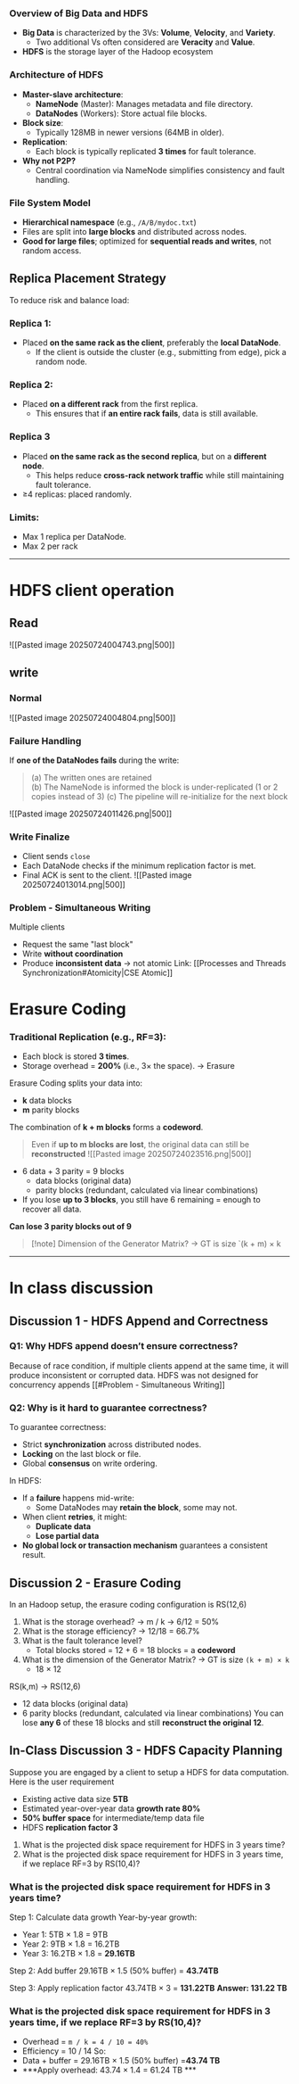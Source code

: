 ### **Overview of Big Data and HDFS**
- **Big Data** is characterized by the 3Vs: **Volume**, **Velocity**, and **Variety**. 
	- Two additional Vs often considered are **Veracity** and **Value**.
- **HDFS** is the storage layer of the Hadoop ecosystem

### **Architecture of HDFS**
- **Master-slave architecture**:
    - **NameNode** (Master): Manages metadata and file directory.
    - **DataNodes** (Workers): Store actual file blocks.
- **Block size**:
    - Typically 128MB in newer versions (64MB in older).
- **Replication**:
    - Each block is typically replicated **3 times** for fault tolerance.
- **Why not P2P?**
    - Central coordination via NameNode simplifies consistency and fault handling.

### **File System Model**
- **Hierarchical namespace** (e.g., `/A/B/mydoc.txt`)
- Files are split into **large blocks** and distributed across nodes.
- **Good for large files**; optimized for **sequential reads and writes**, not random access.

## **Replica Placement Strategy**
To reduce risk and balance load:
### Replica 1:
- Placed **on the same rack as the client**, preferably the **local DataNode**.
    - If the client is outside the cluster (e.g., submitting from edge), pick a random node.
### Replica 2:
- Placed **on a different rack** from the first replica.
    - This ensures that if **an entire rack fails**, data is still available.
### Replica 3
- Placed **on the same rack as the second replica**, but on a **different node**.
    - This helps reduce **cross-rack network traffic** while still maintaining fault tolerance.
- ≥4 replicas: placed randomly.
### Limits:
- Max 1 replica per DataNode.
- Max 2 per rack
---
# HDFS client operation

## Read
![[Pasted image 20250724004743.png|500]]
## write

### Normal
![[Pasted image 20250724004804.png|500]]
### Failure Handling
If **one of the DataNodes fails** during the write:
> (a) The written ones are retained  
> (b) The NameNode is informed the block is under-replicated (1 or 2 copies instead of 3) 
> (c) The pipeline will re-initialize for the next block

![[Pasted image 20250724011426.png|500]]
### Write Finalize
- Client sends `close`
- Each DataNode checks if the minimum replication factor is met.
- Final ACK is sent to the client.
![[Pasted image 20250724013014.png|500]]
### Problem - Simultaneous Writing
Multiple clients
- Request the same "last block"
- Write **without coordination**
- Produce **inconsistent data**
-> not atomic 
Link: [[Processes and Threads Synchronization#Atomicity|CSE Atomic]]
# Erasure Coding

### Traditional Replication (e.g., RF=3):
- Each block is stored **3 times**.
- Storage overhead = **200%** (i.e., 3× the space).
-> Erasure

Erasure Coding splits your data into:
- **k** data blocks
- **m** parity blocks

The combination of **k + m blocks** forms a **codeword**.
> Even if **up to m blocks are lost**, the original data can still be **reconstructed**
![[Pasted image 20250724023516.png|500]]
- 6 data + 3 parity = 9 blocks 
	- data blocks (original data)
	- parity blocks (redundant, calculated via linear combinations)
- If you lose **up to 3 blocks**, you still have 6 remaining = enough to recover all data.

**Can lose 3 parity blocks out of 9**

>[!note] Dimension of the Generator Matrix? -> GT is size `(k + m) × k

---
# In class discussion

## Discussion 1 - HDFS Append and Correctness

### Q1: Why HDFS append doesn’t ensure correctness?
Because of race condition, if multiple clients append at the same time, it will produce inconsistent or corrupted data. HDFS was not designed for concurrency appends
[[#Problem - Simultaneous Writing]]
### Q2: Why is it hard to guarantee correctness?
To guarantee correctness:
- Strict **synchronization** across distributed nodes.
- **Locking** on the last block or file.
- Global **consensus** on write ordering.

In HDFS:
- If a **failure** happens mid-write:
    - Some DataNodes may **retain the block**, some may not.
- When client **retries**, it might:    
    - **Duplicate data**
    - **Lose partial data**
- **No global lock or transaction mechanism** guarantees a consistent result.

## Discussion 2 - Erasure Coding
In an Hadoop setup, the erasure coding configuration is RS(12,6)
1. What is the storage overhead? -> m / k -> 6/12 = 50%
2. What is the storage efficiency? -> 12/18 = 66.7%
3. What is the fault tolerance level? 
	- Total blocks stored = 12 + 6 = 18 blocks = a **codeword**
4. What is the dimension of the Generator Matrix? -> GT is size `(k + m) × k`
	- 18 × 12

RS(k,m) -> RS(12,6)
- 12 data blocks (original data)
- 6 parity blocks (redundant, calculated via linear combinations)
You can lose **any 6** of these 18 blocks and still **reconstruct the original 12**.

## In-Class Discussion 3 - HDFS Capacity Planning
Suppose you are engaged by a client to setup a HDFS for data
computation. Here is the user requirement
- Existing active data size **5TB**
- Estimated year-over-year data **growth rate 80%**
- **50% buffer space** for intermediate/temp data file
- HDFS **replication factor 3**
1. What is the projected disk space requirement for HDFS in 3 years time?
2. What is the projected disk space requirement for HDFS in 3 years time, if we replace RF=3 by RS(10,4)?

### What is the projected disk space requirement for HDFS in 3 years time?
Step 1: Calculate data growth
Year-by-year growth:
- Year 1: 5TB × 1.8 = 9TB
- Year 2: 9TB × 1.8 = 16.2TB
- Year 3: 16.2TB × 1.8 = **29.16TB**

Step 2: Add buffer
29.16TB × 1.5 (50% buffer) = **43.74TB**

Step 3: Apply replication factor
43.74TB × 3 = **131.22TB**
**Answer: 131.22 TB**

### What is the projected disk space requirement for HDFS in 3 years time, if we replace RF=3 by RS(10,4)?
- Overhead = `m / k = 4 / 10 = 40%`
- Efficiency = 10 / 14
So:
- Data + buffer = 29.16TB × 1.5 (50% buffer) =**43.74 TB**
- ***Apply overhead: 43.74 × 1.4 = 61.24 TB ***

